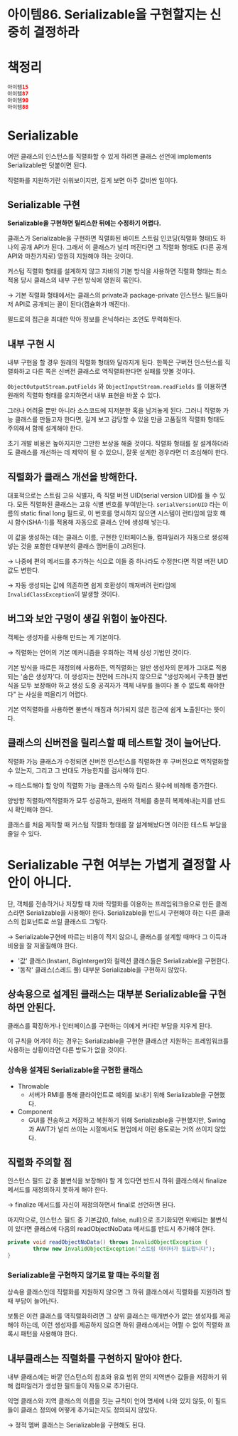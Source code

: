 # 아이템86. Serializable을 구현할지는 신중히 결정하라

# 책정리

```java
아이템15
아이템87
아이템90
아이템88
```

# Serializable

어떤 클래스의 인스턴스를 직렬화할 수 있게 하려면 클래스 선언에 implements Serializable만 덧붙이면 된다.

직렬화를 지원하기란 쉬워보이지만, 길게 보면 아주 값비싼 일이다.

## Serializable 구현

**Serializable을 구현하면 릴리스한 뒤에는 수정하기 어렵다.**

클래스가 Serializable을 구현하면 직렬화된 바이트 스트림 인코딩(직렬화 형태)도 하나의 공개 API가 된다. 그래서 이 클래스가 널리 퍼진다면 그 직렬화 형태도 (다른 공개 API와 마찬가지로) 영원히 지원해야 하는 것이다.

커스텀 직렬화 형태를 설계하지 않고 자바의 기본 방식을 사용하면 직렬화 형태는 최소 적용 당시 클래스의 내부 구현 방식에 영원히 묶인다.

→ 기본 직렬화 형태에서는 클래스의 private과 package-private 인스턴스 필드들마저 API로 공개되는 꼴이 된다(캡슐화가 깨진다).

필드로의 접근을 최대한 막아 정보를 은닉하라는 조언도 무력화된다.

## 내부 구현 시

내부 구현을 할 경우 원래의 직렬화 형태와 달라지게 된다. 한쪽은 구버전 인스턴스를 직렬화하고 다른 쪽은 신버전 클래스로 역직렬화한다면 실패를 맛볼 것이다.

`ObjectOutputStream.putFields` 와 `ObjectInputStream.readFields` 를 이용하면 원래의 직렬화 형태를 유지하면서 내부 표현을 바꿀 수 있다.

그러나 어려울 뿐만 아니라 소스코드에 지저분한 혹을 남겨놓게 된다. 그러니 직렬화 가능 클래스를 만들고자 한다면, 길게 보고 감당할 수 있을 만큼 고품질의 직렬화 형태도 주의해서 함께 설계해야 한다.

초기 개발 비용은 높아지지만 그만한 보상을 해줄 것이다. 직렬화 형태를 잘 설계하더라도 클래스를 개선하는 데 제약이 될 수 있으니, 잘못 설계한 경우라면 더 조심해야 한다.

## 직렬화가 클래스 개선을 방해한다.

대표적으로는 스트림 고유 식별자, 즉 직렬 버전 UID(serial version UID)를 들 수 있다. 모든 직렬화된 클래스는 고유 식별 번호를 부여받는다. `serialVersionUID` 라는 이름의 static final long 필드로, 이 번호를 명시하지 않으면 시스템이 런타임에 암호 해시 함수(SHA-1)를 적용해 자동으로 클래스 안에 생성해 넣는다.

이 값을 생성하는 데는 클래스 이름, 구현한 인터페이스들, 컴파일러가 자동으로 생성해 넣는 것을 포함한 대부분의 클래스 멤버들이 고려된다.

→ 나중에 편의 메서드를 추가하는 식으로 이들 중 하나라도 수정한다면 직렬 버전 UID 값도 변한다.

→ 자동 생성되는 값에 의존하면 쉽게 호환성이 깨져버려 런타임에 `InvalidClassException`이 발생할 것이다.

## 버그와 보안 구멍이 생길 위험이 높아진다.

객체는 생성자를 사용해 만드는 게 기본이다.

→ 직렬화는 언어의 기본 메커니즘을 우회하는 객체 싱성 기법인 것이다.

기본 방식을 따르든 재정의해 사용하든, 역직렬화는 일반 생성자의 문제가 그대로 적용되는 '숨은 생성자'다. 이 생성자는 전면에 드러나지 않으므로 "생성자에서 구축한 불변식을 모두 보장해야 하고 생성 도중 공격자가 객체 내부를 들여다 볼 수 없도록 해야한다" 는 사실을 떠올리기 어렵다.

기본 역직렬화를 사용하면 불변식 깨짐과 허가되지 않은 접근에 쉽게 노출된다는 뜻이다.

## 클래스의 신버전을 릴리스할 때 테스트할 것이 늘어난다.

직렬화 가능 클래스가 수정되면 신버전 인스턴스를 직렬화한 후 구버전으로 역직렬화할 수 있는지, 그리고 그 반대도 가능한지를 검사해야 한다.

→ 테스트해야 할 양이 직렬화 가능 클래스의 수와 릴리스 횟수에 비례해 증가한다.

양방향 직렬화/역직렬화가 모두 성공하고, 원래의 객체를 충분히 복제해내는지를 반드시 확인해야 한다.

클래스를 처음 제작할 때 커스텀 직렬화 형태를 잘 설계해놨다면 이러한 테스트 부담을 줄일 수 있다.

# Serializable 구현 여부는 가볍게 결정할 사안이 아니다.

단, 객체를 전송하거나 저장할 때 자바 직렬화를 이용하는 프레임워크용으로 만든 클래스라면 Serializable을 사용해야 한다. Serializable을 반드시 구현해야 하는 다른 클래스의 컴포넌트로 쓰일 클래스드 그렇다.

→ Serializable구현에 따르는 비용이 적지 않으니, 클래스를 설계할 때마다 그 이득과 비용을 잘 저울질해야 한다.

- '값' 클래스(Instant, BigInterger)와 컬렉션 클래스들은 Serializable을 구현한다.
- '동작' 클래스(스레드 풀) 대부분 Serializable을 구현하지 않았다.

## 상속용으로 설계된 클래스는 대부분 Serializable을 구현하면 안된다.

클래스를 확장하거나 인터페이스를 구현하는 이에게 커다란 부담을 지우게 된다.

이 규칙을 어겨야 하는 경우는 Serializable을 구현한 클래스만 지원하는 프레임워크를 사용하는 상황이라면 다른 방도가 없을 것이다.

### 상속용 설계된 Serializable을 구현한 클래스

- Throwable
  - 서버가 RMI를 통해 클라이언트로 예외를 보내기 위해 Serializable을 구현했다.
- Component
  - GUI를 전송하고 저장하고 복원하기 위해 Serializable을 구현했지만, Swing과 AWT가 널리 쓰이는 시절에서도 현업에서 이런 용도로는 거의 쓰이지 않았다.

## 직렬화 주의할 점

인스턴스 필드 값 중 불변식을 보장해야 할 게 있다면 반드시 하위 클래스에서 finalize 메서드를 재정의하지 못하게 해야 한다.

→ finalize 메서드를 자신이 재정의하면서 final로 선언하면 된다.

마지막으로, 인스턴스 필드 중 기본값(0, false, null)으로 초기화되면 위배되는 불변식이 있다면 클래스에 다음의 readObjectNoData 메서드를 반드시 추가해야 한다.

```java
private void readObjectNoData() throws InvalidObjectException {
		throw new InvalidObjectException("스트림 데이터가 필요합니다");
}
```

### Serializable을 구현하지 않기로 할 때는 주의할 점

상속용 클래스인데 직렬화를 지원하지 않으면 그 하위 클래스에서 직렬화를 지원하려 할 때 부담이 늘어난다.

보통은 이런 클래스를 역직렬화하려면 그 상위 클래스는 매개변수가 없는 생성자를 제공해야 하는데, 이런 생성자를 제공하지 않으면 하위 클래스에서는 어쩔 수 없이 직렬화 프록시 패턴을 사용해야 한다.

## 내부클래스는 직렬화를 구현하지 말아야 한다.

내부 클래스에는 바깥 인스턴스의 참조와 유효 범위 안의 지역변수 값들을 저장하기 위해 컴파일러가 생성한 필드들이 자동으로 추가된다.

익명 클래스와 지역 클래스의 이름을 짓는 규칙이 언어 명세에 나와 있지 않듯, 이 필드들이 클래스 정의에 어떻게 추가되는지도 정의되지 않았다.

→ 정적 멤버 클래스는 Serializable을 구현해도 된다.